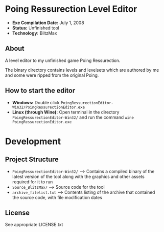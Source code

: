 # Poing Ressurection Level Editor

 - **Exe Compilation Date:** July 1, 2008
 - **Status:** Unfinished tool
 - **Technology:** BlitzMax


## About
A level editor to my unfinished game Poing Ressurection.

The binary directory contains levels and levelsets which are authored by me
and some were ripped from the original Poing.


## How to start the editor
 - **Windows:** Double click `PoingRessurectionEditor-Win32/PoingRessurectionEditor.exe`
 - **Linux (through Wine):** Open terminal in the directory
   `PoingRessurectionEditor-Win32/` and run the command `wine PoingRessurectionEditor.exe`


# Development
## Project Structure
 - `PoingRessurectionEditor-Win32/` ⟶ Contains a compiled binary of the latest version
   of the tool along with the graphics and other assets required for it to run
 - `Source_BlitzMax/` ⟶ Source code for the tool
 - `archive_filelist.txt` ⟶ Contents listing of the archive that contained the
   source code, with file modification dates


## License
See appropriate LICENSE.txt